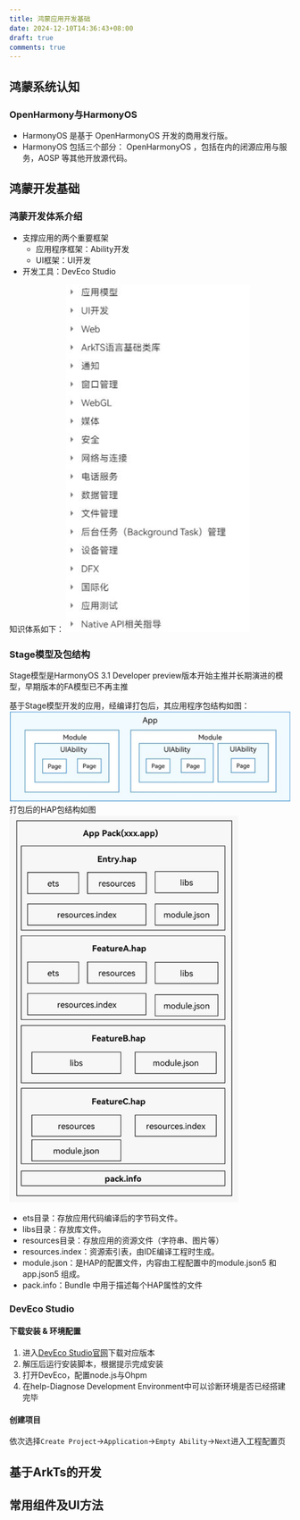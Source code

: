 ```yaml
---
title: 鸿蒙应用开发基础
date: 2024-12-10T14:36:43+08:00
draft: true
comments: true
---
```


## 鸿蒙系统认知

### OpenHarmony与HarmonyOS

- HarmonyOS 是基于 OpenHarmonyOS 开发的商用发行版。
- HarmonyOS 包括三个部分： OpenHarmonyOS ，包括在内的闭源应用与服务，AOSP 等其他开放源代码。

## 鸿蒙开发基础

### 鸿蒙开发体系介绍

- 支撑应用的两个重要框架
  - 应用程序框架：Ability开发
  - UI框架：UI开发
- 开发工具：DevEco Studio

知识体系如下：
![鸿蒙开发知识体系]({DEA4D480-EB27-4557-B6AE-5C2EB2292252}.png)

### Stage模型及包结构

Stage模型是HarmonyOS 3.1 Developer preview版本开始主推并长期演进的模型，早期版本的FA模型已不再主推

基于Stage模型开发的应用，经编译打包后，其应用程序包结构如图：
![Stage模型应用包结构]({53F0C039-7B8F-4A0F-BD0A-5CDE9981B8AC}.png)
打包后的HAP包结构如图
![打包后的HAP包结构]({FD0C4AD0-3C45-472D-A396-FB4C03457BFE}.png)
- ets目录：存放应用代码编译后的字节码文件。
- libs目录：存放库文件。
- resources目录：存放应用的资源文件（字符串、图片等）
- resources.index：资源索引表，由IDE编译工程时生成。
- module.json：是HAP的配置文件，内容由工程配置中的moduIe.json5 和 app.json5 组成。
- pack.info：BundIe 中用于描述每个HAP属性的文件

### DevEco Studio

#### 下载安装 & 环境配置

1. 进入[DevEco Studio官网](https://developer.harmonyos.com/cn/develop/deveco-studio)下载对应版本  
2. 解压后运行安装脚本，根据提示完成安装
3. 打开DevEco，配置node.js与Ohpm
4. 在help-Diagnose Development Environment中可以诊断环境是否已经搭建完毕

#### 创建项目

依次选择`Create Project`->`Application`->`Empty Ability`->`Next`进入工程配置页

## 基于ArkTs的开发
## 常用组件及UI方法